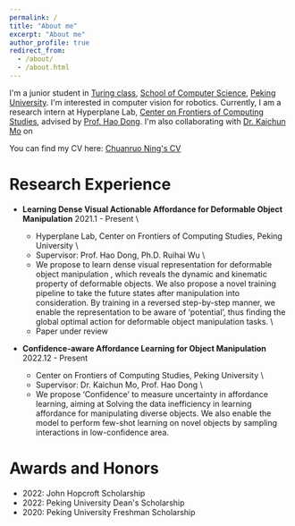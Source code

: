 ```yaml
---
permalink: /
title: "About me"
excerpt: "About me"
author_profile: true
redirect_from: 
  - /about/
  - /about.html
---
```


I'm a junior student in [Turing class](https://cfcs.pku.edu.cn/research/turing_program/introduction1/index.htm), [School of Computer Science](https://eecs.pku.edu.cn), [Peking University](https://english.pku.edu.cn). 
I'm interested in computer vision for robotics. Currently, I am a research intern at Hyperplane Lab, 
[Center on Frontiers of Computing Studies](https://cfcs.pku.edu.cn/english/), advised by [Prof. Hao Dong](https://zsdonghao.github.io).
I'm also collaborating with [Dr. Kaichun Mo](https://kaichun-mo.github.io) on 

You can find my CV here: [Chuanruo Ning's CV](https://tritiumr.github.io/assets/pdf/CV.pdf)


Research Experience
======
- **Learning Dense Visual Actionable Affordance for Deformable Object Manipulation**  2021.1 - Present \
  * Hyperplane Lab, Center on Frontiers of Computing Studies, Peking University \
  * Supervisor: Prof. Hao Dong, Ph.D. Ruihai Wu  \
  * We propose to learn dense visual representation for deformable object manipulation
, which reveals the dynamic and kinematic property of deformable objects. 
We also propose a novel training pipeline to take the future states after manipulation into consideration. 
By training in a reversed step-by-step manner, we enable the representation to be aware of 
‘potential’, thus finding the global optimal action for deformable object manipulation tasks. \
  * Paper under review  


- **Confidence-aware Affordance Learning for Object Manipulation**  2022.12 - Present
  * Center on Frontiers of Computing Studies, Peking University \
  * Supervisor: Dr. Kaichun Mo, Prof. Hao Dong \
  * We propose ‘Confidence’ to measure uncertainty in affordance learning, aiming at Solving the data inefficiency 
in learning affordance for manipulating diverse objects. We also enable the model to perform few-shot learning on 
novel objects by sampling interactions in low-confidence area.


Awards and Honors
======
- 2022: John Hopcroft Scholarship
- 2022: Peking University Dean's Scholarship
- 2020: Peking University Freshman Scholarship




